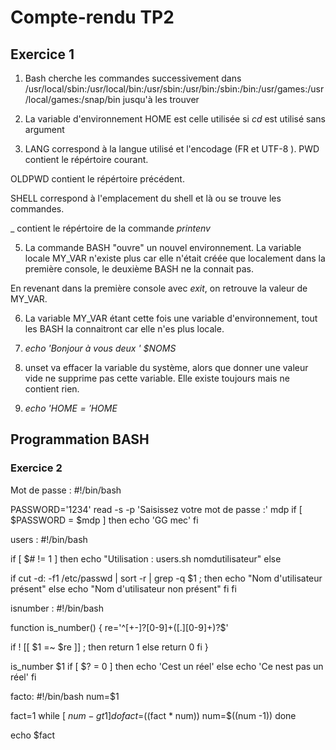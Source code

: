 # Compte-rendu TP2

## Exercice 1 
1. Bash cherche les commandes successivement dans /usr/local/sbin:/usr/local/bin:/usr/sbin:/usr/bin:/sbin:/bin:/usr/games:/usr/local/games:/snap/bin jusqu'à les trouver

2. La variable d'environnement HOME est celle utilisée si *cd* est utilisé sans argument

3. LANG correspond à la langue utilisé et l'encodage (FR et UTF-8 ).
PWD contient le répértoire courant.

OLDPWD contient le répértoire précédent.

SHELL correspond à l'emplacement du shell et là ou se trouve les commandes.

_ contient le répértoire de la commande *printenv* 

5. La commande BASH "ouvre" un nouvel environnement. La variable locale MY_VAR n'existe plus car elle n'était créée que localement dans la première console, le deuxième BASH ne la connait pas.

En revenant dans la première console avec *exit*, on retrouve la valeur de MY_VAR.

6. La variable MY_VAR étant cette fois une variable d'environnement, tout les BASH la connaitront car elle n'es plus locale.

8. *echo 'Bonjour à vous deux ' $NOMS*

9. unset va effacer la variable du système, alors que donner une valeur vide ne supprime pas cette variable.
Elle existe toujours mais ne contient rien.

10. *echo '$HOME = '$HOME*

## Programmation BASH

### Exercice 2 
Mot de passe : 
#!/bin/bash


PASSWORD='1234'
read -s -p 'Saisissez votre mot de passe :' mdp
if [ $PASSWORD = $mdp ]
then 
	echo 'GG mec' 
fi 

users : 
#!/bin/bash

if  [ $# != 1 ]
then
	echo "Utilisation : users.sh nomdutilisateur"
else

if cut -d: -f1 /etc/passwd | sort -r | grep -q $1 ; then
echo "Nom d'utilisateur présent"
else 
echo "Nom d'utilisateur non présent"
fi
fi

isnumber :
#!/bin/bash

function is_number()
{
re='^[+-]?[0-9]+([.][0-9]+)?$'

if ! [[ $1 =~ $re ]] ; then 
	return 1
else 
	return 0
fi
}


is_number $1
if [ $? = 0 ] 
then
	echo  'Cest un réel'
else 
	echo 'Ce nest pas un réel'
fi

facto: 
#!/bin/bash
num=$1

fact=1
while [ $num -gt 1 ]
do
	fact=$((fact * num))
	num=$((num -1))
done

echo $fact






